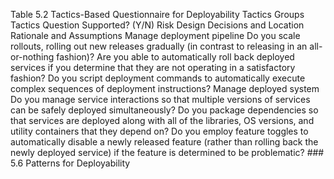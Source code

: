 Table 5.2 Tactics-Based Questionnaire for Deployability Tactics Groups Tactics Question Supported? (Y/N) Risk Design Decisions and Location Rationale and Assumptions Manage deployment pipeline Do you scale rollouts, rolling out new releases gradually (in contrast to releasing in an all-or-nothing fashion)? Are you able to automatically roll back deployed services if you determine that they are not operating in a satisfactory fashion? Do you script deployment commands to automatically execute complex sequences of deployment instructions? Manage deployed system Do you manage service interactions so that multiple versions of services can be safely deployed simultaneously? Do you package dependencies so that services are deployed along with all of the libraries, OS versions, and utility containers that they depend on? Do you employ feature toggles to automatically disable a newly released feature (rather than rolling back the newly deployed service) if the feature is determined to be problematic? ### 5.6 Patterns for Deployability